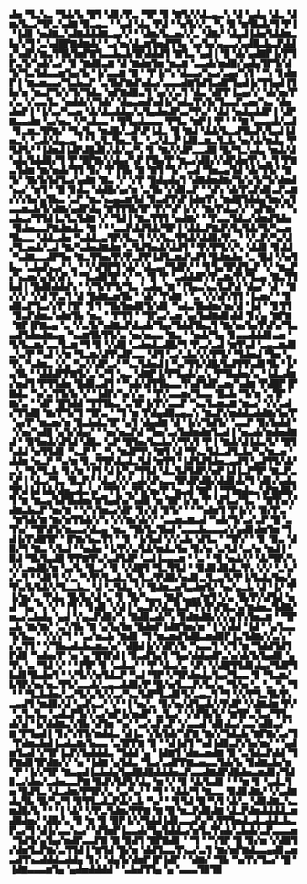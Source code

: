 ▟▅▝▜▃▚▃▝▜▟▞▙▝█▜▝▟▊▞▛▃▝▜▛▝▉▝▇▜▞▞▟▃▄▃▚▝▟▝▄▟▄▝▟▃▝▟▆▞▙▃▞▜▛▃▚▟▇▝▉▃▄▃▝▝▄▟▝▟▄▝▛▟▝▝▅▜▞▞▃▝▚▝▉▝▆▜▙▟▞▜▝▛▐▝▐▟▊▝▅▟▇▃▚▟▇▟▟▟▇▃▄▞▞▝▝▟▆▞▙▃▅▞▞▃▝▟▇▞▝▟▄▟▐▟▅▜▟▟▆▃▙▞▞▜▝▃▚▟█▛▇▟▆▟▞▝▃▞▅▞▟▃▆▜▅▟▜▜▄▝▄▞▙▞▄▃▃▞▄▟█▃▙▃▛▟▟▞▚▟▛▞▆▃▜▜▙▜▅▛▇▜▃▃▙▃▙▜▛▟▟▟▜▝▇▜▃▝▄▟▐▝█▝▟▞▄▟▇▛▐▞▛▜▛▃▜▞▚▟▞▃▞▝▊▝▆▟▊▃▆▝▟▝▆▟▅▜▅▝▅▃▆▝▃▃▟▞▅▟▉▞▄▟▄▜▛▜▞▟▜▞▜▃▜▟▃▃▅▜▄▞▙▝▐▞▃▃▆▝▇▝▝▛▐▞▚▝▟▃▃▞▚▃▞▃▄▞▚▜▝▝▚▝▊▟▅▛▐▝▆▃▅▃▃▞▜▃▙▃▛▝▃▜▙▛▇▟▚▟▃▞▃▃▃▟▇▜▟▜▃▟▛▜▄▟▐▞▜▜▄▟▐▜▙▞▅▝▆▃▛▜▞▞▜▞▜▟▃▝▅▛▇▟▉▃▜▝▄▞▞▃▜▝▟▃▝▟▛▛▐▃▄▞▞▝▟▞▅▞▛▞▃▝▞▃▃▜▃▝▅▟▟▞▞▜▟▞▝▟▄▃▅▟▚▟▐▞▚▟▃▜▚▜▞▜▃▃▛▃▅▞▚▃▝▟▅▟▅▛▐▝▐▞▃▞▚▃▅▝▟▞▟▃▟▟▄▞▃▜▄▟▅▟▛▃▞▜▚▞▝▟▟▝▅▟▄▟▟▛▐▝▟▛▇▃▃▟▆▝▃▞▅▃▝▞▚▟▃▃▝▝█▜▄▟▃▃▃▝▛▜▃▝▆▛▐▝▛▝▝▝▇▝▄▃▄▟▞▃▟▝▊▃▆▃▜▛▇▞▝▜▄▜▄▝▆▟█▞▃▟▚▛▐▟▃▝█▝▇▟▝▟▟▞▙▃▟▜▙▟▚▜▄▟▐▟▅▃▚▝▃▟▞▟▄▃▄▝▝▝▄▜▃▜▅▃▜▃▝▃▞▟▃▛▐▟▉▃▆▃▜▃▙▝▅▞▟▞▆▟▄▝▛▜▟▜▞▝▐▟▆▟▐▟▛▟█▟▊▞▟▞▄▞▚▝▊▝▇▞▞▟▛▃▃▟▉▝█▞▜▃▚▟▄▝▆▟▞▟▚▟▄▜▟▟▉▞▜▝▛▝█▛▇▞▞▟▄▞▚▛▐▜▙▞▛▝▆▃▞▟▉▞▞▟▛▟▅▜▚▝▃▜▝▛▇▃▜▟▆▝▆▞▅▟▞▜▜▝▉▞▝▛▐▜▙▝▇▝▇▜▝▜▞▝▃▟▝▜▅▃▄▜▟▝▟▞▜▜▞▝▇▜▞▝▇▞▙▜▟▜▃▞▄▟▆▝▇▃▝▞▝▞▛▝█▟▄▟▄▜▝▟▇▟▅▟▆▞▜▞▄▜▞▜▞▟▅▟▚▃▞▝▅▜▝▝█▝▊▟▃▝▟▟█▞▄▞▅▝▃▜▙▝▞▟▊▃▛▝▝▟▚▝▟▞▛▃▛▟▊▃▛▃▆▞▞▞▙▞▄▜▙▃▝▃▛▝▆▃▚▃▄▃▆▜▟▝▉▃▟▜▚▛▐▟▅▜▚▝▆▟█▜▟▟▄▜▅▞▄▜▃▃▆▃▙▜▞▟▇▞▄▟▛▟▄▝▇▜▜▜▙▜▛▝▛▞▚▛▐▞▞▝▇▞▛▟▃▞▞▝▄▛▇▞▝▝▚▃▙▃▞▜▜▟▐▃▜▃▜▟▇▝▞▝▜▟▐▝▇▃▜▜▜▝▅▟▇▞▝▝▛▃▃▜▟▃▞▟▆▟▜▟▅▝▉▟▅▃▃▛▇▟▆▟▃▝▇▝▝▝▃▃▛▟▟▜▟▞▜▛▐▝▟▟▃▛▇▟▚▜▄▜▟▞▜▞▚▃▅▜▙▃▃▝▟▟▃▟▅▝▚▟▟▃▄▜▛▞▙▃▜▝▞▞▙▃▜▜▟▞▟▟▊▞▛▃▝▝▞▃▛▞▚▞▟▞▜▃▅▟▞▃▟▝▇▞▚▟▅▟▇▟▆▝▃▜▟▜▅▟▞▟▟▜▝▝▛▞▛▜▞▞▚▝▟▟▊▝▊▟▟▝▚▟▇▃▃▟▛▜▅▝▇▃▜▜▅▞▛▞▛▃▛▛▐▟▜▃▆▟▚▟▜▝█▟▆▟▅▝▃▝█▟▝▞▅▜▙▃▝▃▙▟▚▃▞▝▄▝▝▞▟▜▛▜▝▟▞▝▟▃▄▞▜▟▛▞▝▝▊▜▄▜▛▟▜▃▛▝▞▝▆▃▛▞▚▃▅▞▄▜▞▟▚▝▝▜▃▟▉▜▛▝▞▝▚▝█▝▛▝▃▟▟▟▛▞▛▃▆▞▛▞▜▃▄▝▇▃▜▜▙▟▐▝█▟▉▟▟▟▚▝▝▞▜▞▛▜▞▜▃▝▃▟▄▝▆▝▐▜▄▃▚▃▜▃▛▟▝▟▄▞▝▟▝▝▇▞▞▞▝▞▟▝▛▃▜▝▟▝█▟▇▃▅▜▙▝▝▟▞▝▛▟▇▝▝▃▝▞▞▟▚▜▜▝▐▃▅▞▝▝▊▟▉▃▛▜▃▞▞▛▐▜▛▝▊▜▝▜▙▜▅▟▉▜▞▟▊▝▚▟▃▜▙▟▆▞▅▞▟▝▐▟▝▝▊▜▜▝▉▃▛▟▆▃▚▟▆▜▙▝▅▃▝▝▛▜▜▝▝▜▛▃▞▃▅▝▄▞▙▟▇▟▊▟▟▝▊▞▄▝▇▛▇▝▇▛▐▛▇▃▄▝▃▝▞▃▜▞▚▟▇▃▛▟▃▟▞▜▄▞▜▟▟▜▙▃▜▝▇▞▅▞▙▞▛▟▚▞▜▃▃▟▜▟▅▟▆▃▄▝▚▃▆▜▙▜▜▞▃▝▅▞▅▃▃▝▇▃▝▝▅▟▞▜▄▝▊▃▃▟▟▟▊▃▅▝▜▞▙▃▆▞▃▃▜▃▆▝▜▝▊▝▞▟█▝▃▟▅▟▃▟█▞▜▝▛▃▞▃▟▝▆▜▚▟▝▃▄▃▆▟▊▃▚▞▛▝▚▟▝▞▆▝▜▃▆▞▟▜▚▟▛▃▃▝▟▜▝▃▞▃▙▞▞▞▛▜▞▝▜▟▅▟▝▜▅▝▄▜▚▝▚▟▆▃▝▞▄▝▚▞▞▟▛▃▞▝▚▃▜▟▅▟▐▝▚▞▜▜▞▟█▞▙▟▜▜▚▟▊▜▙▝▐▞▄▜▙▝▝▟▟▟▛▛▇▜▞▃▚▞▜▝▄▃▝▟▇▛▐▞▛▜▄▟▞▃▚▝▛▜▙▟▅▞▄▝▐▟▃▟▆▞▅▟▜▝▛▜▜▟▅▝█▟▉▃▟▜▝▝▚▟▞▟▜▜▙▃▃▜▚▟▜▟▛▃▅▞▚▟▆▝▛▟█▛▐▛▇▟▃▝▚▞▃▜▜▞▙▝▞▝▐▟▛▞▚▞▞▃▝▝▛▞▃▃▅▞▜▃▃▝█▃▙▝▜▞▅▝▃▜▛▝▆▞▃▝▝▟▛▝█▜▟▟▝▜▜▜▙▃▝▃▜▛▐▞▛▞▃▃▛▝▚▃▜▃▅▃▆▝▅▃▞▝▞▞▃▟▞▜▜▟█▝▇▞▛▜▞▜▝▜▛▃▝▝▜▝▅▝▛▟▄▟▉▃▄▃▚▝▆▃▛▞▅▟▟▃▟▟▇▞▙▞▛▝▄▞▛▝▆▃▅▞▅▝█▃▙▟▃▜▛▝▄▜▝▟▄▟▇▝▟▝▐▞▞▜▟▜▞▝▃▃▛▝▉▞▙▟▟▝▝▞▅▞▚▟█▝▄▜▞▟▄▞▝▝▅▞▅▃▛▟▝▜▅▞▃▞▙▟▆▟▆▜▃▟▐▝▅▃▟▞▆▟▅▟▇▟▝▝▉▜▅▟▞▟▜▟▝▟█▃▝▃▛▝█▜▅▞▙▃▙▞▞▜▚▜▝▛▐▝▇▟▞▟▐▟▃▜▞▝█▜▚▟▟▝▅▜▜▟▊▝▚▃▛▝▃▝▚▝▆▟▛▜▚▝▇▜▝▟▝▜▚▃▜▟▃▟▜▃▙▞▚▞▆▃▅▝▟▟▆▝▅▃▛▝▚▞▆▝▊▃▜▜▛▟▄▟▃▜▟▝▆▜▜▝▐▟▜▟▜▟▅▃▄▟▜▝▄▟▜▜▞▟▞▃▚▝▜▞▜▃▙▝▊▞▆▝▐▜▝▟▐▞▚▞▜▜▟▝▟▃▜▟▜▟▛▞▅▛▐▟▐▃▛▜▛▝▇▃▛▃▚▛▐▝▟▃▞▜▃▝█▃▛▞▝▟▃▞▞▞▃▟▞▟▚▃▃▜▛▟▛▟█▞▟▟▊▟▞▜▝▟▊▞▄▟▄▜▛▟▐▟▐▟▞▟▅▃▟▃▚▞▝▜▜▝▃▜▜▞▅▞▛▝▅▃▟▝▇▛▐▝▜▜▅▟▄▃▚▛▇▟█▞▜▝▆▝▆▃▄▜▟▜▙▟▅▞▆▜▄▟▚▞▚▟▉▝▅▝▇▛▐▞▅▝▛▝▟▜▃▞▜▃▝▝▇▜▚▞▞▟▆▃▙▃▛▝▅▞▆▝▝▞▚▜▅▃▞▟▛▝▊▞▟▝▉▜▞▝▝▝▚▟▅▜▝▛▐▞▞▝▉▞▛▃▝▝▆▜▟▞▆▝▆▞▅▜▜▟▞▞▚▝▞▞▆▞▟▞▞▝▃▃▅▃▆▃▟▝▚▟▞▜▞▃▞▃▛▝█▝▃▜▚▞▝▜▛▟▜▞▅▃▃▞▟▃▄▝▅▃▝▜▙▜▃▜▙▟▝▃▃▃▙▃▃▃▞▞▄▟▊▟▅▜▅▝▜▟▐▞▛▟█▜▛▝▐▛▇▞▙▃▜▜▝▝▊▝▐▞▙▟▝▞▞▃▙▝▟▜▃▝▝▜▛▞▝▝▊▝▉▃▝▟▉▞▜▝▇▃▝▞▙▟▝▝▅▟▅▝▐▞▛▞▃▜▟▞▆▟▃▜▅▝▉▞▅▝▃▜▟▝▃▞▅▝▆▟▐▝▉▟▝▜▙▜▄▟█▝▛▛▇▜▚▞▄▟▜▟▛▝▃▟▐▃▄▃▆▝▝▃▝▝█▝▅▟▞▞▝▟▞▜▛▞▚▞▞▃▅▟█▞▆▝▄▞▙▝█▃▞▝▊▝▞▟█▜▝▜▃▜▜▟▝▝▉▟▊▟▉▟▃▜▚▝▞▞▝▃▚▞▞▃▜▝▝▟▊▜▝▞▃▝▚▜▚▜▃▟▃▜▄▜▃▞▛▟▉▞▅▟▊▃▜▃▄▜▞▛▐▞▙▟▄▜▅▞▄▜▚▞▙▜▟▞▞▜▃▃▙▃▝▟▝▃▜▟▄▝▞▝█▟▆▃▅▜▄▟▆▜▞▝▅▞▄▃▙▝▟▝▐▞▝▛▐▞▆▞▃▝▛▟▄▝█▞▙▞▟▝▄▝▊▝█▞▚▃▃▝▇▟▚▃▄▞▆▜▝▞▄▝█▞▛▞▟▜▟▝▅▟▝▜▄▝▚▝▞▝▐▜▝▝▊▟▊▝▞▟▐▝▄▃▛▞▟▃▜▃▛▜▚▜▚▛▇▃▚▞▆▟▅▃▜▟▇▞▅▃▞▃▙▟▄▝▄▟▝▞▄▃▛▟▉▞▚▝▇▟▉▃▟▞▚▝▉▟▆▟▇▞▞▞▄▜▚▜▅▃▆▝▝▜▛▃▙▝▆▞▆▞▝▃▚▜▙▝▇▝▄▜▄▜▅▝█▟▅▛▐▟▇▜▅▞▅▝▐▝▞▟▟▝▐▟▝▝▄▜▃▃▜▞▙▃▝▝▞▞▞▜▝▝▃▞▅▃▙▝▇▟▊▝▜▝▆▃▆▟▜▟█▃▆▟▉▛▐▃▜▟▇▞▞▃▚▝▞▃▜▜▝▝▞▜▙▃▟▃▙▃▆▃▚▞▝▟█▟▐▞▞▟▛▞▙▝▚▃▃▜▝▞▜▝▆▝▜▟▟▜▟▜▛▟▉▝▚▟▅▞▛▝▅▝▄▝█▜▛▟▐▝▉▃▟▜▄▜▝▜▄▞▟▟▄▟▛▃▚▞▟▞▙▜▄▟▉▝▄▜▚▝▃▝▜▟▝▞▝▝▐▜▛▝▊▝▃▟▃▞▝▝▛▝▟▃▞▃▝▟▚▝▞▟█▜▜▟▊▟▄▞▜▟▛▜▙▟▊▜▙▟▅▜▝▝▞▜▞▞▅▜▟▃▛▝▚▟▝▜▛▝▞▜▛▟▅▟▄▜▄▞▜▃▃▝▊▝▜▃▆▞▙▜▛▞▅▞▅▃▜▜▞▃▃▟▞▃▄▃▟▟▉▞▛▝█▞▅▜▃▃▛▞▙▞▄▝▜▞▅▝▃▝▃▝▚▝▜▝▝▝▜▃▙▟▅▞▃▞▜▞▄▜▞▞▃▞▚▃▜▟▛▜▃▟▊▜▞▃▄▃▜▝▜▝▞▞▛▜▃▜▙▜▚▃▄▟▜▝▆▟▊▞▟▝▄▟▚▃▞▝▞▝▐▝▅▞▃▝▉▞▅▞▟▜▄▟▞▞▛▟▛▝▞▟▇▟▆▝▛▞▝▃▜▃▜▃▝▃▟▃▛▜▞▞▃▞▅▛▐▞▅▟▛▝▃▜▃▞▝▞▟▜▙▜▞▝▆▜▛▃▜▃▞▜▜▃▟▞▟▝▐▞▟▟▆▃▚▜▙▝▟▜▅▝▚▞▝▃▞▃▛▃▛▝▞▃▃▟▝▟▊▟▃▞▃▃▚▟▉▃▞▝▆▝▛▜▄▟▐▝▊▞▚▜▜▞▅▟▟▃▝▟▐▃▝▞▙▜▟▞▚▛▇▝▆▞▞▜▟▃▙▝▆▛▇▞▃▞▜▝▛▟▅▃▙▟▐▃▟▃▆▞▙▃▃▝▃▜▛▛▇▝▉▝▝▟▐▟▜▝▚▟▐▟▉▃▛▞▙▞▅▞▝▝▄▟▆▜▃▟▝▞▜▛▐▃▛▞▙▟▟▟▃▝▜▟▟▝▄▝▐▟▇▜▝▟▆▃▅▟▇▝▉▝▃▜▟▃▛▟▟▝▜▛▇▟▊▜▛▟▇▞▞▝▅▝▐▟▇▝▄▜▟▃▝▜▃▞▃▟▛▛▇▃▅▃▃▜▟▞▙▝▉▟▇▃▙▞▆▝▛▝▐▞▞▜▛▝▇▃▄▟▐▃▙▟▄▜▄▟█▟█▟▟▟▅▃▛▃▃▟▇▟▛▟█▟▅▃▆▟▊▞▜▟▊▃▞▟▅▞▃▟▅▃▃▛▇▝▉▟▚▜▟▜▞▟▄▝▆▝▞▝▉▝▟▞▙▟▊▝▝▝▆▝▊▝▄▟▃▜▅▝█▟▜▃▝▟▃▟▆▞▛▜▛▞▄▝▄▞▚▞▝▝▜▝▝▟▟▞▜▝▇▃▃▝▉▟▊▟▇▞▝▞▄▟▇▟▄▜▙▝█▞▚▞▜▝▉▜▜▃▟▃▛▟▞▃▙▝▚▞▝▝▊▜▟▝█▝▚▜▝▟▞▃▝▟▉▟▇▃▚▃▆▟█▞▙▝▝▝▐▝▟▞▝▞▛▃▜▟▆▞▛▛▇▝▇▝█▝▆▃▛▟▉▟▇▝▟▃▛▟▆▟▟▟▟▃▆▟█▟▅▞▝▟▉▞▄▝█▝▆▝▉▝▉▛▐▞▞▜▟▟▐▟▊▃▃▟▚▞▚▜▜▜▅▟▃▟▃▟▟▃▙▃▛▃▞▜▝▟▐▞▃▃▚▃▞▝▟▜▅▛▐▃▃▟▞▜▄▜▟▟▃▞▅▜▃▜▚▟▞▃▙▟▞▃▛▃▃▃▅▝▜▟▜▞▄▜▄▞▅▟▛▃▃▛▇▝▇▝▉▟▜▝▇▛▇▟▊▝▝▜▝▝▚▜▛▝█▝▉▞▅▝▞▟▉▜▞▟▅▜▃▛▇▞▃▜▜▟▐▝▇▜▟▝█▞▅▝▟▟▜▃▃▜▚▃▞▃▜▝▆▞▅▛▇▟▃▃▄▟▊▃▅▃▟▜▚▃▟▟▟▃▟▟▄▝▊▞▝▟▄▜▞▟▅▛▐▛▐▟▛▝▝▟▇▞▝▜▙▝▚▞▛▞▜▃▞▝█▝▐▟▇▃▃▃▆▜▄▝▄▟▅▟▟▟▟▝▝▃▙▟▜▜▄▝▄▝▃▃▃▜▉▜▉
